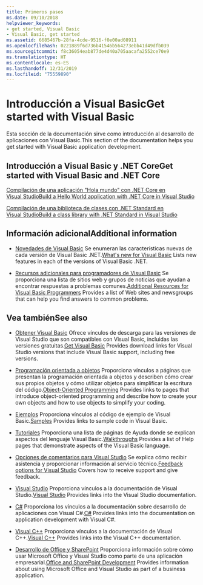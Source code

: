 ```yaml
---
title: Primeros pasos
ms.date: 09/10/2018
helpviewer_keywords:
- get started, Visual Basic
- Visual Basic, get started
ms.assetid: 6685467b-28fa-4cde-9516-f0e00ad08911
ms.openlocfilehash: 0221889f6d736b41546b564273ebb41d49dfb039
ms.sourcegitcommit: f8c36054eab877de4d40a705aacafa2552ce70e9
ms.translationtype: HT
ms.contentlocale: es-ES
ms.lasthandoff: 12/31/2019
ms.locfileid: "75559890"
---
```

# <a name="get-started-with-visual-basic"></a><span data-ttu-id="c4849-102">Introducción a Visual Basic</span><span class="sxs-lookup"><span data-stu-id="c4849-102">Get started with Visual Basic</span></span>

<span data-ttu-id="c4849-103">Esta sección de la documentación sirve como introducción al desarrollo de aplicaciones con Visual Basic.</span><span class="sxs-lookup"><span data-stu-id="c4849-103">This section of the documentation helps you get started with Visual Basic application development.</span></span>

## <a name="get-started-with-visual-basic-and-net-core"></a><span data-ttu-id="c4849-104">Introducción a Visual Basic y .NET Core</span><span class="sxs-lookup"><span data-stu-id="c4849-104">Get started with Visual Basic and .NET Core</span></span>

[<span data-ttu-id="c4849-105">Compilación de una aplicación "Hola mundo" con .NET Core en Visual Studio</span><span class="sxs-lookup"><span data-stu-id="c4849-105">Build a Hello World application with .NET Core in Visual Studio</span></span>](../../core/tutorials/with-visual-studio.md)

[<span data-ttu-id="c4849-106">Compilación de una biblioteca de clases con .NET Standard en Visual Studio</span><span class="sxs-lookup"><span data-stu-id="c4849-106">Build a class library with .NET Standard in Visual Studio</span></span>](../../core/tutorials/library-with-visual-studio.md)

## <a name="additional-information"></a><span data-ttu-id="c4849-107">Información adicional</span><span class="sxs-lookup"><span data-stu-id="c4849-107">Additional information</span></span>

- <span data-ttu-id="c4849-108">[Novedades de Visual Basic](whats-new.md) Se enumeran las características nuevas de cada versión de Visual Basic .NET.</span><span class="sxs-lookup"><span data-stu-id="c4849-108">[What's new for Visual Basic](whats-new.md) Lists new features in each of the versions of Visual Basic .NET.</span></span>

- <span data-ttu-id="c4849-109">[Recursos adicionales para programadores de Visual Basic](additional-resources.md) Se proporciona una lista de sitios web y grupos de noticias que ayudan a encontrar respuestas a problemas comunes.</span><span class="sxs-lookup"><span data-stu-id="c4849-109">[Additional Resources for Visual Basic Programmers](additional-resources.md) Provides a list of Web sites and newsgroups that can help you find answers to common problems.</span></span>

## <a name="see-also"></a><span data-ttu-id="c4849-110">Vea también</span><span class="sxs-lookup"><span data-stu-id="c4849-110">See also</span></span>

- <span data-ttu-id="c4849-111">[Obtener Visual Basic](https://visualstudio.microsoft.com/downloads/?utm_medium=microsoft&utm_source=docs.microsoft.com&utm_campaign=inline+link&utm_content=download+vs2019) Ofrece vínculos de descarga para las versiones de Visual Studio que son compatibles con Visual Basic, incluidas las versiones gratuitas.</span><span class="sxs-lookup"><span data-stu-id="c4849-111">[Get Visual Basic](https://visualstudio.microsoft.com/downloads/?utm_medium=microsoft&utm_source=docs.microsoft.com&utm_campaign=inline+link&utm_content=download+vs2019) Provides download links for Visual Studio versions that include Visual Basic support, including free versions.</span></span>

- <span data-ttu-id="c4849-112">[Programación orientada a objetos](../programming-guide/concepts/object-oriented-programming.md) Proporciona vínculos a páginas que presentan la programación orientada a objetos y describen cómo crear sus propios objetos y cómo utilizar objetos para simplificar la escritura del código.</span><span class="sxs-lookup"><span data-stu-id="c4849-112">[Object-Oriented Programming](../programming-guide/concepts/object-oriented-programming.md) Provides links to pages that introduce object-oriented programming and describe how to create your own objects and how to use objects to simplify your coding.</span></span>

- <span data-ttu-id="c4849-113">[Ejemplos](https://github.com/dotnet/samples/tree/master/snippets/visualbasic) Proporciona vínculos al código de ejemplo de Visual Basic.</span><span class="sxs-lookup"><span data-stu-id="c4849-113">[Samples](https://github.com/dotnet/samples/tree/master/snippets/visualbasic) Provides links to sample code in Visual Basic.</span></span>

- <span data-ttu-id="c4849-114">[Tutoriales](../walkthroughs.md) Proporciona una lista de páginas de Ayuda donde se explican aspectos del lenguaje Visual Basic.</span><span class="sxs-lookup"><span data-stu-id="c4849-114">[Walkthroughs](../walkthroughs.md) Provides a list of Help pages that demonstrate aspects of the Visual Basic language.</span></span>

- <span data-ttu-id="c4849-115">[Opciones de comentarios para Visual Studio](/visualstudio/ide/feedback-options) Se explica cómo recibir asistencia y proporcionar información al servicio técnico.</span><span class="sxs-lookup"><span data-stu-id="c4849-115">[Feedback options for Visual Studio](/visualstudio/ide/feedback-options) Covers how to receive support and give feedback.</span></span>

- <span data-ttu-id="c4849-116">[Visual Studio](/visualstudio/) Proporciona vínculos a la documentación de Visual Studio.</span><span class="sxs-lookup"><span data-stu-id="c4849-116">[Visual Studio](/visualstudio/) Provides links into the Visual Studio documentation.</span></span>

- <span data-ttu-id="c4849-117">[C#](../../csharp/index.yml) Proporciona los vínculos a la documentación sobre desarrollo de aplicaciones con Visual C#.</span><span class="sxs-lookup"><span data-stu-id="c4849-117">[C#](../../csharp/index.yml) Provides links into the documentation on application development with Visual C#.</span></span>

- <span data-ttu-id="c4849-118">[Visual C++](/cpp/) Proporciona vínculos a la documentación de Visual C++.</span><span class="sxs-lookup"><span data-stu-id="c4849-118">[Visual C++](/cpp/) Provides links into the Visual C++ documentation.</span></span>

- <span data-ttu-id="c4849-119">[Desarrollo de Office y SharePoint](/visualstudio/vsto/office-and-sharepoint-development-in-visual-studio) Proporciona información sobre cómo usar Microsoft Office y Visual Studio como parte de una aplicación empresarial.</span><span class="sxs-lookup"><span data-stu-id="c4849-119">[Office and SharePoint Development](/visualstudio/vsto/office-and-sharepoint-development-in-visual-studio) Provides information about using Microsoft Office and Visual Studio as part of a business application.</span></span>
